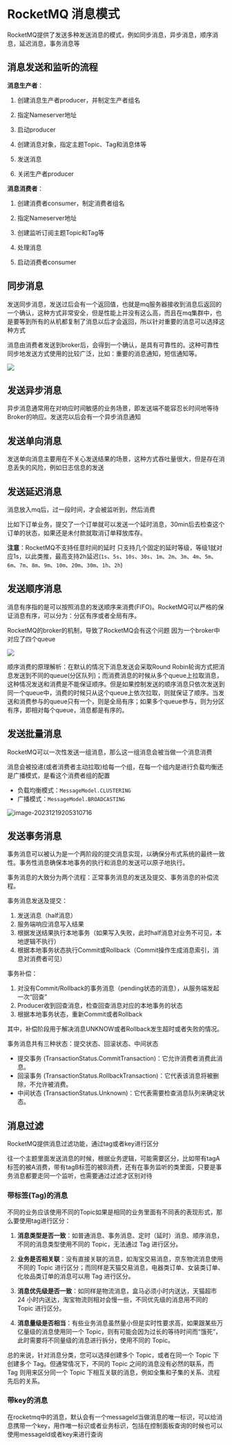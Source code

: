 # RocketMQ 消息模式

RocketMQ提供了发送多种发送消息的模式，例如同步消息，异步消息，顺序消息，延迟消息，事务消息等

## 消息发送和监听的流程

**消息生产者**：

1. 创建消息生产者producer，并制定生产者组名

2. 指定Nameserver地址

3. 启动producer

4. 创建消息对象，指定主题Topic、Tag和消息体等

5. 发送消息

6. 关闭生产者producer

**消息消费者**：

1. 创建消费者consumer，制定消费者组名

2. 指定Nameserver地址

3. 创建监听订阅主题Topic和Tag等

4. 处理消息

5. 启动消费者consumer

## 同步消息

发送同步消息，发送过后会有一个返回值，也就是mq服务器接收到消息后返回的一个确认，这种方式非常安全，但是性能上并没有这么高，而且在mq集群中，也是要等到所有的从机都复制了消息以后才会返回，所以针对重要的消息可以选择这种方式

消息由消费者发送到broker后，会得到一个确认，是具有可靠性的。这种可靠性同步地发送方式使用的比较广泛，比如：重要的消息通知，短信通知等。

![](https://cdn.jsdelivr.net/gh/letengzz/tc2/img202403172015667.jpg)

## 发送异步消息

异步消息通常用在对响应时间敏感的业务场景，即发送端不能容忍长时间地等待Broker的响应。发送完以后会有一个异步消息通知

## 发送单向消息

发送单向消息主要用在不关心发送结果的场景，这种方式吞吐量很大，但是存在消息丢失的风险，例如日志信息的发送

## 发送延迟消息

消息放入mq后，过一段时间，才会被监听到，然后消费

比如下订单业务，提交了一个订单就可以发送一个延时消息，30min后去检查这个订单的状态，如果还是未付款就取消订单释放库存。

**注意**：RocketMQ不支持任意时间的延时 只支持几个固定的延时等级，等级1就对应1s，以此类推，最高支持2h延迟(`1s`、`5s`、`10s`、`30s`、`1m`、`2m`、`3m`、`4m`、`5m`、`6m`、`7m`、`8m`、`9m`、`10m`、`20m`、`30m`、`1h`、`2h`)

## 发送顺序消息

消息有序指的是可以按照消息的发送顺序来消费(FIFO)。RocketMQ可以严格的保证消息有序，可以分为：分区有序或者全局有序。

RocketMQ的broker的机制，导致了RocketMQ会有这个问题 因为一个broker中对应了四个queue

![](https://cdn.jsdelivr.net/gh/letengzz/tc2/img202403172013509.png)

顺序消费的原理解析：在默认的情况下消息发送会采取Round Robin轮询方式把消息发送到不同的queue(分区队列)；而消费消息的时候从多个queue上拉取消息，这种情况发送和消费是不能保证顺序。但是如果控制发送的顺序消息只依次发送到同一个queue中，消费的时候只从这个queue上依次拉取，则就保证了顺序。当发送和消费参与的queue只有一个，则是全局有序；如果多个queue参与，则为分区有序，即相对每个queue，消息都是有序的。

## 发送批量消息

RocketMQ可以一次性发送一组消息，那么这一组消息会被当做一个消息消费

消息会被投递(或者消费者主动拉取)给每一个组，在每一个组内是进行负载均衡还是广播模式，是看这个消费者组的配置

- 负载均衡模式：`MessageModel.CLUSTERING`
- 广播模式：`MessageModel.BROADCASTING`

![image-20231219205310716](https://cdn.jsdelivr.net/gh/letengzz/tc2/img202312192053776.png)

## 发送事务消息

事务消息可以被认为是一个两阶段的提交消息实现，以确保分布式系统的最终一致性。事务性消息确保本地事务的执行和消息的发送可以原子地执行。

事务消息的大致分为两个流程：正常事务消息的发送及提交、事务消息的补偿流程。

事务消息发送及提交：
1. 发送消息（half消息）
2. 服务端响应消息写入结果
3. 根据发送结果执行本地事务（如果写入失败，此时half消息对业务不可见，本地逻辑不执行）
4. 根据本地事务状态执行Commit或Rollback（Commit操作生成消息索引，消息对消费者可见）

事务补偿：
1. 对没有Commit/Rollback的事务消息（pending状态的消息），从服务端发起一次“回查”
2. Producer收到回查消息，检查回查消息对应的本地事务的状态
3. 根据本地事务状态，重新Commit或者Rollback

其中，补偿阶段用于解决消息UNKNOW或者Rollback发生超时或者失败的情况。

事务消息共有三种状态：提交状态、回滚状态、中间状态
- 提交事务 (TransactionStatus.CommitTransaction)：它允许消费者消费此消息。
- 回滚事务 (TransactionStatus.RollbackTransaction)：它代表该消息将被删除，不允许被消费。
- 中间状态 (TransactionStatus.Unknown)：它代表需要检查消息队列来确定状态。

## 消息过滤

RocketMQ提供消息过滤功能，通过tag或者key进行区分

往一个主题里面发送消息的时候，根据业务逻辑，可能需要区分，比如带有tagA标签的被A消费，带有tagB标签的被B消费，还有在事务监听的类里面，只要是事务消息都要走同一个监听，也需要通过过滤才区别对待

### 带标签(Tag)的消息

不同的业务应该使用不同的Topic如果是相同的业务里面有不同表的表现形式，那么要使用tag进行区分：

1. **消息类型是否一致**：如普通消息、事务消息、定时（延时）消息、顺序消息，不同的消息类型使用不同的 Topic，无法通过 Tag 进行区分。

2. **业务是否相关联**：没有直接关联的消息，如淘宝交易消息，京东物流消息使用不同的 Topic 进行区分；而同样是天猫交易消息，电器类订单、女装类订单、化妆品类订单的消息可以用 Tag 进行区分。

3. **消息优先级是否一致**：如同样是物流消息，盒马必须小时内送达，天猫超市 24 小时内送达，淘宝物流则相对会慢一些，不同优先级的消息用不同的 Topic 进行区分。

4. **消息量级是否相当**：有些业务消息虽然量小但是实时性要求高，如果跟某些万亿量级的消息使用同一个 Topic，则有可能会因为过长的等待时间而“饿死”，此时需要将不同量级的消息进行拆分，使用不同的 Topic。

总的来说，针对消息分类，您可以选择创建多个 Topic，或者在同一个 Topic 下创建多个 Tag。但通常情况下，不同的 Topic 之间的消息没有必然的联系，而 Tag 则用来区分同一个 Topic 下相互关联的消息，例如全集和子集的关系、流程先后的关系。

### 带key的消息

在rocketmq中的消息，默认会有一个messageId当做消息的唯一标识，可以给消息携带一个key，用作唯一标识或者业务标识，包括在控制面板查询的时候也可以使用messageId或者key来进行查询
